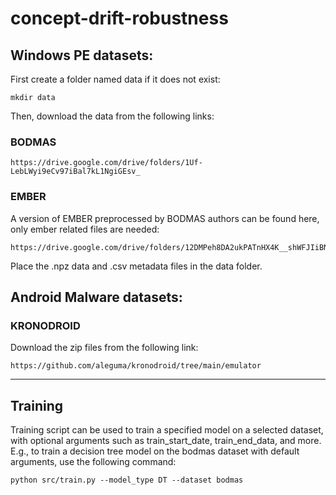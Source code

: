 # concept-drift-robustness

## Windows PE datasets:

First create a folder named data if it does not exist: 

```
mkdir data
```

Then, download the data from the following links:

### BODMAS
```
https://drive.google.com/drive/folders/1Uf-LebLWyi9eCv97iBal7kL1NgiGEsv_
```

### EMBER
A version of EMBER preprocessed by BODMAS authors can be found here, only ember related files are needed:

```
https://drive.google.com/drive/folders/12DMPeh8DA2ukPATnHX4K__shWFJIiBN5
```

Place the .npz data and .csv metadata files in the data folder.

## Android Malware datasets:

### KRONODROID 

Download the zip files from the following link: 

```
https://github.com/aleguma/kronodroid/tree/main/emulator
```

---
## Training

Training script can be used to train a specified model on a selected dataset, with optional arguments such as train_start_date, train_end_data, and more. E.g., to train a decision tree model on the bodmas dataset with default arguments, use the following command:


```
python src/train.py --model_type DT --dataset bodmas 
```